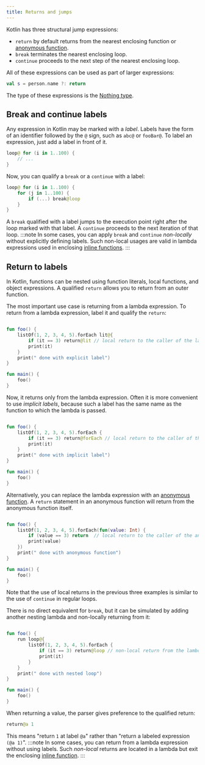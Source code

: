 ```yaml
---
title: Returns and jumps
---
```



Kotlin has three structural jump expressions:

* `return` by default returns from the nearest enclosing function or [anonymous function](lambdas.md#anonymous-functions).
* `break` terminates the nearest enclosing loop.
* `continue` proceeds to the next step of the nearest enclosing loop.

All of these expressions can be used as part of larger expressions:

```kotlin
val s = person.name ?: return
```

The type of these expressions is the [Nothing type](exceptions.md#the-nothing-type).

## Break and continue labels

Any expression in Kotlin may be marked with a _label_.
Labels have the form of an identifier followed by the `@` sign, such as `abc@` or `fooBar@`.
To label an expression, just add a label in front of it.

```kotlin
loop@ for (i in 1..100) {
    // ...
}
```

Now, you can qualify a `break` or a `continue` with a label:

```kotlin
loop@ for (i in 1..100) {
    for (j in 1..100) {
        if (...) break@loop
    }
}
```

A `break` qualified with a label jumps to the execution point right after the loop marked with that label.
A `continue` proceeds to the next iteration of that loop.
:::note
In some cases, you can apply `break` and `continue` *non-locally* without explicitly defining labels.
Such non-local usages are valid in lambda expressions used in enclosing [inline functions](inline-functions.md#break-and-continue).
:::

## Return to labels

In Kotlin, functions can be nested using function literals, local functions, and object expressions.
A qualified `return` allows you to return from an outer function.

The most important use case is returning from a lambda expression. To return from a lambda expression,
label it and qualify the `return`:

```kotlin

fun foo() {
    listOf(1, 2, 3, 4, 5).forEach lit@{
        if (it == 3) return@lit // local return to the caller of the lambda - the forEach loop
        print(it)
    }
    print(" done with explicit label")
}

fun main() {
    foo()
}
```


Now, it returns only from the lambda expression. Often it is more convenient to use _implicit labels_, because such a label
has the same name as the function to which the lambda is passed.

```kotlin

fun foo() {
    listOf(1, 2, 3, 4, 5).forEach {
        if (it == 3) return@forEach // local return to the caller of the lambda - the forEach loop
        print(it)
    }
    print(" done with implicit label")
}

fun main() {
    foo()
}
```


Alternatively, you can replace the lambda expression with an [anonymous function](lambdas.md#anonymous-functions).
A `return` statement in an anonymous function will return from the anonymous function itself.

```kotlin

fun foo() {
    listOf(1, 2, 3, 4, 5).forEach(fun(value: Int) {
        if (value == 3) return  // local return to the caller of the anonymous function - the forEach loop
        print(value)
    })
    print(" done with anonymous function")
}

fun main() {
    foo()
}
```


Note that the use of local returns in the previous three examples is similar to the use of `continue` in regular loops.

There is no direct equivalent for `break`, but it can be simulated by adding another nesting lambda and non-locally returning from it:

```kotlin

fun foo() {
    run loop@{
        listOf(1, 2, 3, 4, 5).forEach {
            if (it == 3) return@loop // non-local return from the lambda passed to run
            print(it)
        }
    }
    print(" done with nested loop")
}

fun main() {
    foo()
}
```


When returning a value, the parser gives preference to the qualified return:

```kotlin
return@a 1
```

This means "return `1` at label `@a`" rather than "return a labeled expression `(@a 1)`".
:::note
In some cases, you can return from a lambda expression without using labels. Such *non-local* returns are located in a
lambda but exit the enclosing [inline function](inline-functions.md#returns).
:::
